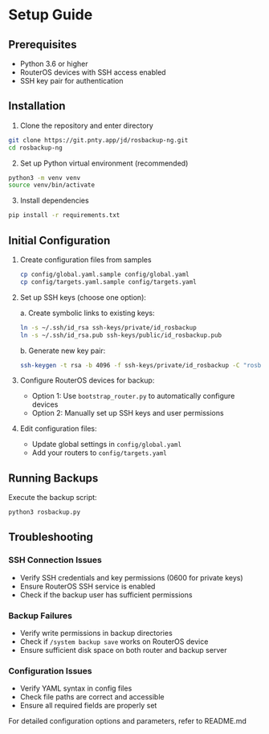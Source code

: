 # Setup Guide

## Prerequisites

- Python 3.6 or higher
- RouterOS devices with SSH access enabled
- SSH key pair for authentication

## Installation

1. Clone the repository and enter directory
```bash
git clone https://git.pnty.app/jd/rosbackup-ng.git
cd rosbackup-ng
```

2. Set up Python virtual environment (recommended)
```bash
python3 -m venv venv
source venv/bin/activate
```

3. Install dependencies
```bash
pip install -r requirements.txt
```

## Initial Configuration

1. Create configuration files from samples
   ```bash
   cp config/global.yaml.sample config/global.yaml
   cp config/targets.yaml.sample config/targets.yaml
   ```
2. Set up SSH keys (choose one option):
   
   a. Create symbolic links to existing keys:
   ```bash
   ln -s ~/.ssh/id_rsa ssh-keys/private/id_rosbackup
   ln -s ~/.ssh/id_rsa.pub ssh-keys/public/id_rosbackup.pub
   ```
   
   b. Generate new key pair:
   ```bash
   ssh-keygen -t rsa -b 4096 -f ssh-keys/private/id_rosbackup -C "rosbackup"
   ```

3. Configure RouterOS devices for backup:
   - Option 1: Use `bootstrap_router.py` to automatically configure devices
   - Option 2: Manually set up SSH keys and user permissions

4. Edit configuration files:
   - Update global settings in `config/global.yaml`
   - Add your routers to `config/targets.yaml`

## Running Backups

Execute the backup script:
```bash
python3 rosbackup.py
```

## Troubleshooting

### SSH Connection Issues
- Verify SSH credentials and key permissions (0600 for private keys)
- Ensure RouterOS SSH service is enabled
- Check if the backup user has sufficient permissions

### Backup Failures
- Verify write permissions in backup directories
- Check if `/system backup save` works on RouterOS device
- Ensure sufficient disk space on both router and backup server

### Configuration Issues
- Verify YAML syntax in config files
- Check file paths are correct and accessible
- Ensure all required fields are properly set

For detailed configuration options and parameters, refer to README.md
